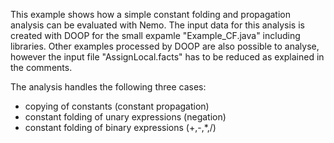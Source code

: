 This example shows how a simple constant folding and propagation analysis can be evaluated with Nemo. 
The input data for this analysis is created with DOOP for the small expamle "Example_CF.java" including libraries. 
Other examples processed by DOOP are also possible to analyse, however the input file "AssignLocal.facts" has to be reduced as explained in the comments.


 
The analysis handles the following three cases:
 - copying of constants (constant propagation) 
 - constant folding of unary expressions (negation)
 - constant folding of binary expressions (+,-,*,/)




